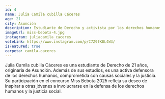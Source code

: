 ```yaml
---
id: 4
name: Julia Camila cubilla Cáceres
age: 21
city: Asunción
description: Estudiante de Derecho y activista por los derechos humanos.
imageUrl: miss-bebota-4.jpg
instagram: juliacamila_caceres
voteLink: https://www.instagram.com/p/C7Z9fK8L4W3/
isFeatured: true
carpeta: camila-caceres
---
```


Julia Camila cubilla Cáceres es una estudiante de Derecho de 21 años, originaria de Asunción. Además de sus estudios, es una activa defensora de los derechos humanos, comprometida con causas sociales y la justicia. Su participación en el concurso Miss Bebota 2025 refleja su deseo de inspirar a otras jóvenes a involucrarse en la defensa de los derechos humanos y la justicia social.
